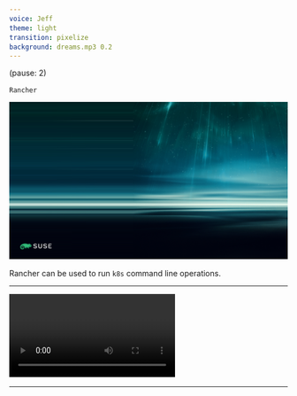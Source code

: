 ```yaml
---
voice: Jeff
theme: light
transition: pixelize
background: dreams.mp3 0.2
---
```


(pause: 2)

```
Rancher
```

![](background.png)

<!-- Start Script --> 
Rancher can be used to run `k8s` command line operations.
<!-- End Script --> 

---

![](https://github.com/shpwrck/rancher-ui-video-generation/releases/download/v0.0.2/test_canvas_chromium.mp4)

---
